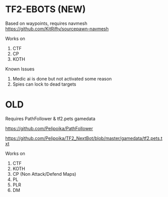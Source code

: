 # TF2-EBOTS (NEW)
Based on waypoints, requires navmesh https://github.com/KitRifty/sourcepawn-navmesh

Works on
1. CTF
2. CP
3. KOTH

Known Issues
1. Medic ai is done but not activated some reason
2. Spies can lock to dead targets

# OLD
Requires PathFollower & tf2.pets gamedata

https://github.com/Pelipoika/PathFollower

https://github.com/Pelipoika/TF2_NextBot/blob/master/gamedata/tf2.pets.txt

Works on
1. CTF
2. KOTH
3. CP (Non Attack/Defend Maps)
4. PL
5. PLR
6. DM
